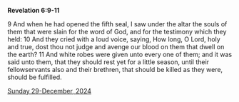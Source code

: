 **Revelation 6:9-11**

9 And when he had opened the fifth seal, I saw under the altar the souls of them that were slain for the word of God, and for the testimony which they held: 10 And they cried with a loud voice, saying, How long, O Lord, holy and true, dost thou not judge and avenge our blood on them that dwell on the earth? 11 And white robes were given unto every one of them; and it was said unto them, that they should rest yet for a little season, until their fellowservants also and their brethren, that should be killed as they were, should be fulfilled.

[Sunday 29-December, 2024](https://getbible.net/kjv/Revelation/6/9-11)
